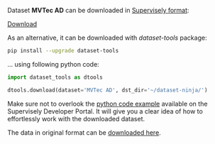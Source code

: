 Dataset **MVTec AD** can be downloaded in [Supervisely format](https://developer.supervisely.com/api-references/supervisely-annotation-json-format):

 [Download](https://assets.supervisely.com/supervisely-supervisely-assets-public/teams_storage/P/P/fJ/CGDNPyRIVdezbkqXQpiAgRQkDsZhFUv23OrCQQK2ePwtTJfifk98rfTVU8F4WkHc8uPE4M3rBkJJh05i5HwkQN8sgAtKvLhI8NSLV7gtGwagO1CUA1FXQNKmpaUh.tar)

As an alternative, it can be downloaded with *dataset-tools* package:
``` bash
pip install --upgrade dataset-tools
```

... using following python code:
``` python
import dataset_tools as dtools

dtools.download(dataset='MVTec AD', dst_dir='~/dataset-ninja/')
```
Make sure not to overlook the [python code example](https://developer.supervisely.com/getting-started/python-sdk-tutorials/iterate-over-a-local-project) available on the Supervisely Developer Portal. It will give you a clear idea of how to effortlessly work with the downloaded dataset.

The data in original format can be [downloaded here](https://www.mvtec.com/company/research/datasets/mvtec-ad).